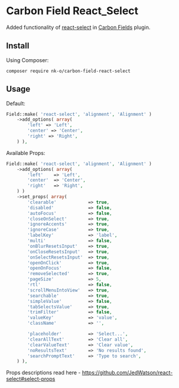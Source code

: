 # Carbon Field React_Select

Added functionality of [react-select](https://github.com/JedWatson/react-select) in [Carbon Fields](https://github.com/htmlburger/carbon-fields) plugin.

## Install

Using Composer:
```
composer require nk-o/carbon-field-react-select
```

## Usage

Default:
```php
Field::make( 'react-select', 'alignment', 'Alignment' )
    ->add_options( array(
        'left' => 'Left',
        'center' => 'Center',
        'right' => 'Right',
    ) ),
```

Available Props:
```php
Field::make( 'react-select', 'alignment', 'Alignment' )
    ->add_options( array(
        'left'    => 'Left',
        'center'  => 'Center',
        'right'   => 'Right',
    ) )
    ->set_props( array(
        'clearable'            => true,
        'disabled'             => false,
        'autoFocus'            => false,
        'closeOnSelect'        => true,
        'ignoreAccents'        => true,
        'ignoreCase'           => true,
        'labelKey'             => 'label',
        'multi'                => false,
        'onBlurResetsInput'    => true,
        'onCloseResetsInput'   => true,
        'onSelectResetsInput'  => true,
        'openOnClick'          => true,
        'openOnFocus'          => false,
        'removeSelected'       => true,
        'pageSize'             => 5,
        'rtl'                  => false,
        'scrollMenuIntoView'   => true,
        'searchable'           => true,
        'simpleValue'          => false,
        'tabSelectsValue'      => true,
        'trimFilter'           => false,
        'valueKey'             => 'value',
        'className'            => '',

        'placeholder'          => 'Select...',
        'clearAllText'         => 'Clear all',
        'clearValueText'       => 'Clear value',
        'noResultsText'        => 'No results found',
        'searchPromptText'     => 'Type to search',
    ) ),
```
Props descriptions read here - https://github.com/JedWatson/react-select#select-props
